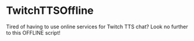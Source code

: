 # TwitchTTSOffline
Tired of having to use online services for Twitch TTS chat? Look no further to this OFFLINE script!
